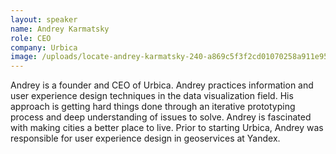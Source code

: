 ```yaml
---
layout: speaker
name: Andrey Karmatsky
role: CEO
company: Urbica
image: /uploads/locate-andrey-karmatsky-240-a869c5f3f2cd01070258a911e95c9664.jpg
---
```


Andrey is a founder and CEO of Urbica. Andrey practices information and user experience design techniques in the data visualization field. His approach is getting hard things done through an iterative prototyping process and deep understanding of issues to solve. Andrey is fascinated with making cities a better place to live. Prior to starting Urbica, Andrey was responsible for user experience design in geoservices at Yandex.